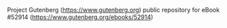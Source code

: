 Project Gutenberg (https://www.gutenberg.org) public repository for
eBook #52914 (https://www.gutenberg.org/ebooks/52914)
